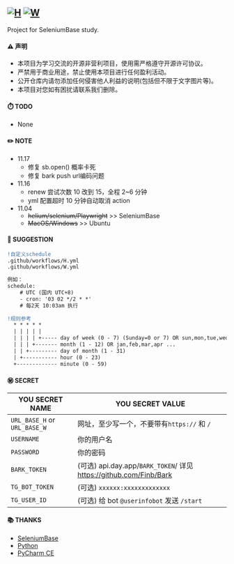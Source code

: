 ## [![H](https://github.com/mybdye/H-W/actions/workflows/H.yml/badge.svg)](https://github.com/mybdye/H-W/actions/workflows/H.yml) [![W](https://github.com/mybdye/H-W/actions/workflows/W.yml/badge.svg)](https://github.com/mybdye/H-W/actions/workflows/W.yml)
Project for SeleniumBase study.
#### ⚠️ 声明
- 本项目为学习交流的开源非营利项目，使用需严格遵守开源许可协议。
- 严禁用于商业用途，禁止使用本项目进行任何盈利活动。
- 公开仓库内请勿添加任何侵害他人利益的说明(包括但不限于文字图片等)。
- 本项目对您如有困扰请联系我们删除。

#### ⏱️ TODO
- None

#### ✏️ NOTE
- 11.17
  - 修复 sb.open() 概率卡死
  - 修复 bark push url编码问题
- 11.16
  - renew 尝试次数 10 改到 15，全程 2~6 分钟
  - yml 配置超时 10 分钟自动取消 action
- 11.04
  - ~~helium/selenium/Playwright~~ >> SeleniumBase
  - ~~MacOS/Windows~~ >> Ubuntu

#### 🌟️ SUGGESTION
```diff
!自定义schedule
.github/workflows/H.yml
.github/workflows/W.yml

例如：
schedule:
    # UTC (国内 UTC+8)
    - cron: '03 02 */2 * *'   
    # 每2天 10:03am 执行
    
!规则参考
  * * * * *
  | | | | |
  | | | | +----- day of week (0 - 7) (Sunday=0 or 7) OR sun,mon,tue,wed,thu,fri,sat
  | | | +------- month (1 - 12) OR jan,feb,mar,apr ...
  | | +--------- day of month (1 - 31)
  | +----------- hour (0 - 23)
  +------------- minute (0 - 59)
```

#### ㊙️ SECRET
  |YOU SECRET NAME|YOU SECRET VALUE|
  |-----|--|
  |`URL_BASE_H` or `URL_BASE_W`|网址，至少写一个，不要带有`https://` 和 `/` |
  |`USERNAME`|你的用户名|
  |`PASSWORD`|你的密码|
  |`BARK_TOKEN`|(可选) api.day.app/`BARK_TOKEN`/ 详见 https://github.com/Finb/Bark|
  |`TG_BOT_TOKEN`|(可选) `xxxxxx:xxxxxxxxxxxxx`|
  |`TG_USER_ID`|(可选) 给 bot `@userinfobot` 发送 `/start`|

#### 📚 THANKS
- [SeleniumBase](https://github.com/seleniumbase)
- [Python](https://www.python.org/)
- [PyCharm CE](https://www.jetbrains.com/pycharm/)

